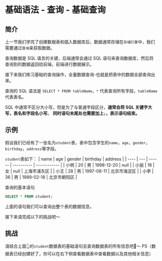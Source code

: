 # 基础语法 - 查询 - 基础查询

## 简介

上一节我们学完了创建数据表和插入数据库后，数据通常存储在`存储引擎`中，我们需要通过`查询`来获取数据。

查询数据是 SQL 语言的关键，后端通常会通过 SQL 语句来查询数据库，然后将查询到的数据返回给前端，前端进行数据展示。

接下来我们练习基础的查询操作，全量数据查询-也就是把表中的数据全部查询出来。

查询的 SQL 语法是 `SELECT * FROM tableName`，`*` 代表查询所有字段，`tableName` 代表表名。

SQL 中通常不区分大小写，但是为了与普通字段区分，**通常会将 SQL 关键字大写，表名和字段名小写**。
**同时语句末尾处也需要加上`;`，表示语句结束。**


## 示例

假设我们已经有了一张名为`student`表，表中包含学生的`name`，`age`，`gender`，`birthday`，`address`等字段。

`student`表如下：
| name | age | gender | birthday   | address      |
| ---- | --- | ------ | ---------- | ------------ |
| 小明 | 20  | 男     | 1998-12-20 | null         |
| 小丽 | 18  | 女     | null       | 上海市浦东区 |
| 小王 | 28  | 男     | 1997-08-11 | 北京市海淀区 |
| 小李 | 36  | 男     | 1989-02-18 | 北京市朝阳区 |

查询的基本语句

```sql
SELECT * FROM student;
```

上面的语句我们可以查询出整个表的数据信息。

接下来请完成以下的挑战吧～

## 挑战
请结合上面👆的`student`数据表的基础语句去查询数据表的所有信息吧🌈～
PS（数据表已经创建好了，你可以在右下侧查看数据表中查看数据以及其他相关信息）
